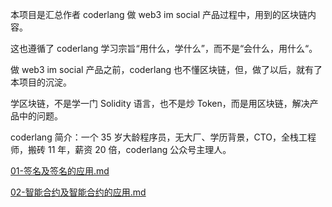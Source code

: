 本项目是汇总作者 coderlang 做 web3 im social 产品过程中，用到的区块链内容。

这也遵循了 coderlang 学习宗旨“用什么，学什么”，而不是“会什么，用什么“。

做 web3 im social 产品之前，coderlang 也不懂区块链，但，做了以后，就有了本项目的沉淀。

学区块链，不是学一门 Solidity 语言，也不是炒 Token，而是用区块链，解决产品中的问题。


coderlang 简介：一个 35 岁大龄程序员，无大厂、学历背景，CTO，全栈工程师，搬砖 11 年，薪资 20 倍，coderlang 公众号主理人。

[01-签名及签名的应用.md](01-signature%2F%E7%AD%BE%E5%90%8D%E5%8F%8A%E7%AD%BE%E5%90%8D%E7%9A%84%E5%BA%94%E7%94%A8.md)  

[02-智能合约及智能合约的应用.md](02-contract%2F%E6%99%BA%E8%83%BD%E5%90%88%E7%BA%A6%E5%8F%8A%E6%99%BA%E8%83%BD%E5%90%88%E7%BA%A6%E7%9A%84%E5%BA%94%E7%94%A8.md)

